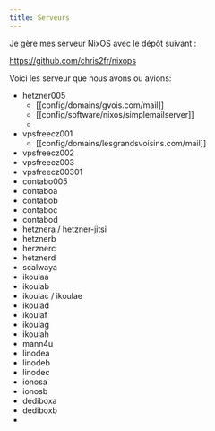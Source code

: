 ```yaml
---
title: Serveurs
---
```


Je gère mes serveur NixOS avec le dépôt suivant :

https://github.com/chris2fr/nixops

Voici les serveur que nous avons ou avions:

* hetzner005
	* [[config/domains/gvois.com/mail]]
	* [[config/software/nixos/simplemailserver]]
	* 
* vpsfreecz001
	* [[config/domains/lesgrandsvoisins.com/mail]]
* vpsfreecz002
* vpsfreecz003
* vpsfreecz00301
* contabo005
* contaboa
* contabob
* contaboc
* contabod
* hetznera / hetzner-jitsi
* hetznerb
* herznerc
* hetznerd
* scalwaya
* ikoulaa
* ikoulab
* ikoulac / ikoulae
* ikoulad
* ikoulaf
* ikoulag
* ikoulah
* mann4u
* linodea
* linodeb
* linodec
* ionosa
* ionosb
* dediboxa
* dediboxb
* 